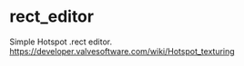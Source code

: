 # rect_editor
Simple Hotspot .rect editor. https://developer.valvesoftware.com/wiki/Hotspot_texturing
